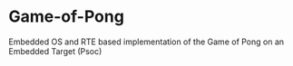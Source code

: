 # Game-of-Pong
Embedded OS and RTE based implementation of the Game of Pong on an Embedded Target (Psoc)
